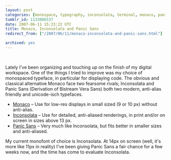 ```yaml
---
layout: post
categories: [monospace, typography, inconsolata, terminal, monaco, panic sans]
tumblr_id: 1133086537  
date: 2007-06-11 15:23:22 UTC
title: Monaco, Inconsolata and Panic Sans
redirect_from: ["/2007/06/11/monaco-inconsolata-and-panic-sans.html"]

archived: yes
---
```


<a href='/attachments/2007/06/monaco.png' title='Monaco'><img src='/attachments/2007/06/monaco.thumbnail.png' alt='' /></a> <a href='/attachments/2007/06/inconsolata.png' title='Inconsolata'><img src='/attachments/2007/06/inconsolata.thumbnail.png' alt='' /></a> <a href='/attachments/2007/06/panic-sans.png' title='Panic Sans'><img src='/attachments/2007/06/panic-sans.thumbnail.png' alt='' /></a>

Lately I've been organizing and touching up on the finish of my digital workspace. One of the things I tried to improve was my choice of monospaced typeface, in particular for displaying code. The obvious and classical alternative Monaco face two fearsome rivals; Inconsolata and Panic Sans (Derivation of Bistream Vera Sans) both two modern, anti-alias friendly and unicode-isch typefaces.

<ul>
<li><a href="http://www.gringod.com/wp-upload/MONACO.TTF">Monaco</a> – Use for low-res displays in small sized (9 or 10 px) without anti-alias.</li>
<li><a href="http://www.levien.com/type/myfonts/inconsolata.html">Inconsolata</a> – Use for detailed, anti-aliased renderings, in print and/or on screen in sizes above 13 px.</li>
<li><a href="http://www.panic.com/coda/">Panic Sans</a> – Very much like Inconsolata, but fits better in smaller sizes and anti-aliased.</li>
</ul>

My current monofont of choice is Inconsolata. At 14px on screen (well, it's more like 11px in reality) I've been giving Panic Sans a fair chance for a few weeks now, and the time has come to evaluate Inconsolata.
